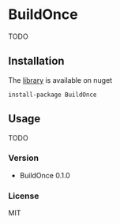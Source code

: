 # BuildOnce

TODO

## Installation

The [library] is available on nuget 

`install-package BuildOnce`

## Usage

TODO

### Version
* BuildOnce 0.1.0

### License
MIT

[library]:https://www.nuget.org/packages/BuildOnce/

